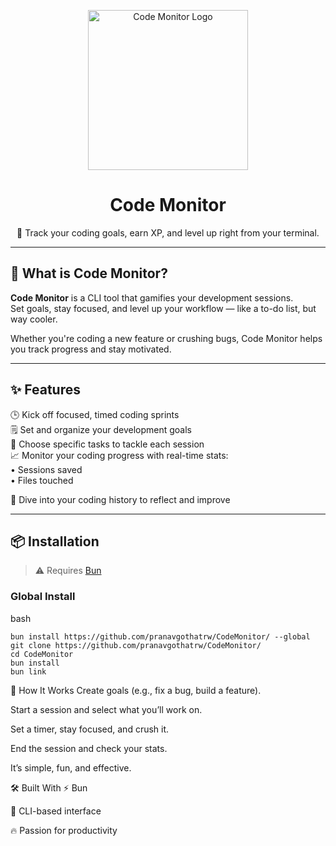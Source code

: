 <p align="center">
  <img src="https://cdn-icons-png.flaticon.com/512/2921/2921222.png" width="256" height="256" alt="Code Monitor Logo" />
</p>


<h1 align="center">Code Monitor</h1>
<p align="center">🧠 Track your coding goals, earn XP, and level up right from your terminal.</p>

---

## 📌 What is Code Monitor?

**Code Monitor** is a CLI tool that gamifies your development sessions.  
Set goals, stay focused, and level up your workflow — like a to-do list, but way cooler.

Whether you're coding a new feature or crushing bugs, Code Monitor helps you track progress and stay motivated.

---

 ## ✨ Features

🕒 Kick off focused, timed coding sprints  
🗒️ Set and organize your development goals  
🎯 Choose specific tasks to tackle each session  
📈 Monitor your coding progress with real-time stats:  
   • Sessions saved  
   • Files touched  

📂 Dive into your coding history to reflect and improve


---

## 📦 Installation

> ⚠️ Requires [Bun](https://bun.sh)

### Global Install

bash
```
bun install https://github.com/pranavgothatrw/CodeMonitor/ --global
git clone https://github.com/pranavgothatrw/CodeMonitor/
cd CodeMonitor
bun install
bun link
```

🚀 How It Works
Create goals (e.g., fix a bug, build a feature).

Start a session and select what you’ll work on.

Set a timer, stay focused, and crush it.

End the session and check your stats.

It’s simple, fun, and effective.

🛠 Built With
⚡ Bun

🧠 CLI-based interface

🔥 Passion for productivity

